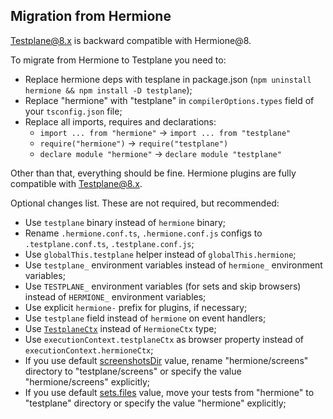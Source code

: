 ## Migration from Hermione

<!-- DOCTOC SKIP -->

Testplane@8.x is backward compatible with Hermione@8.

To migrate from Hermione to Testplane you need to:
- Replace hermione deps with tesplane in package.json (`npm uninstall hermione && npm install -D testplane`);
- Replace "hermione" with "testplane" in `compilerOptions.types` field of your `tsconfig.json` file;
- Replace all imports, requires and declarations:
  - `import ... from "hermione"` -> `import ... from "testplane"`
  - `require("hermione")` -> `require("testplane")`
  - `declare module "hermione"` -> `declare module "testplane"`

Other than that, everything should be fine. Hermione plugins are fully compatible with Testplane@8.x.

Optional changes list. These are not required, but recommended:
- Use `testplane` binary instead of `hermione` binary;
- Rename `.hermione.conf.ts`, `.hermione.conf.js` configs to `.testplane.conf.ts`, `.testplane.conf.js`;
- Use `globalThis.testplane` helper instead of `globalThis.hermione`;
- Use `testplane_` environment variables instead of `hermione_` environment variables;
- Use `TESTPLANE_` environment variables (for sets and skip browsers) instead of `HERMIONE_` environment variables;
- Use explicit `hermione-` prefix for plugins, if necessary;
- Use `testplane` field instead of `hermione` on event handlers;
- Use [`TestplaneCtx`](./typescript.md#testplanectx-typings) instead of `HermioneCtx` type;
- Use `executionContext.testplaneCtx` as browser property instead of `executionContext.hermioneCtx`;
- If you use default [screenshotsDir](./config.md#screenshotsdir) value, rename "hermione/screens" directory to "testplane/screens" or specify the value "hermione/screens" explicitly;
- If you use default [sets.files](./config.md#sets) value, move your tests from "hermione" to "testplane" directory or specify the value "hermione" explicitly;
